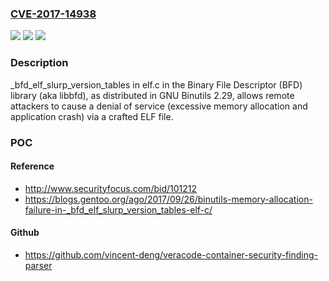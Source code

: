 ### [CVE-2017-14938](https://cve.mitre.org/cgi-bin/cvename.cgi?name=CVE-2017-14938)
![](https://img.shields.io/static/v1?label=Product&message=n%2Fa&color=blue)
![](https://img.shields.io/static/v1?label=Version&message=n%2Fa&color=blue)
![](https://img.shields.io/static/v1?label=Vulnerability&message=n%2Fa&color=brighgreen)

### Description

_bfd_elf_slurp_version_tables in elf.c in the Binary File Descriptor (BFD) library (aka libbfd), as distributed in GNU Binutils 2.29, allows remote attackers to cause a denial of service (excessive memory allocation and application crash) via a crafted ELF file.

### POC

#### Reference
- http://www.securityfocus.com/bid/101212
- https://blogs.gentoo.org/ago/2017/09/26/binutils-memory-allocation-failure-in-_bfd_elf_slurp_version_tables-elf-c/

#### Github
- https://github.com/vincent-deng/veracode-container-security-finding-parser

